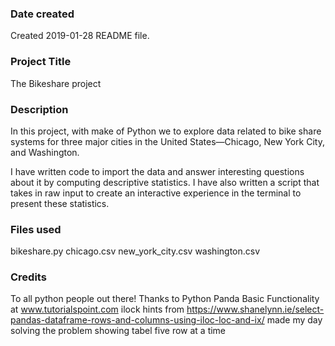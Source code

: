 ### Date created
Created 2019-01-28 README file.

### Project Title
The Bikeshare project

### Description
In this project, with make of Python we to explore data related to bike share systems for three major cities in the United States—Chicago, New York City, and Washington.

I have written code to import the data and answer interesting questions about it by computing descriptive statistics.
I have also written a script that takes in raw input to create an interactive experience in the terminal to present these statistics.

### Files used
bikeshare.py
chicago.csv
new_york_city.csv
washington.csv

### Credits
To all python people out there!
Thanks to Python Panda Basic Functionality at www.tutorialspoint.com
ilock hints from https://www.shanelynn.ie/select-pandas-dataframe-rows-and-columns-using-iloc-loc-and-ix/
made my day solving the problem showing tabel five row at a time
